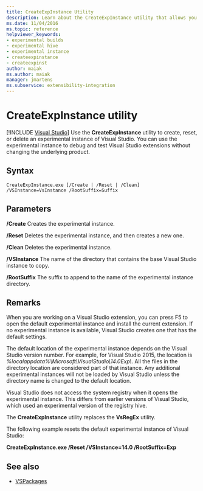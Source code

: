 ```yaml
---
title: CreateExpInstance Utility
description: Learn about the CreateExpInstance utility that allows you to create, reset, or delete an experimental instance of Visual Studio.
ms.date: 11/04/2016
ms.topic: reference
helpviewer_keywords:
- experimental builds
- experimental hive
- experimental instance
- createexpinstance
- createexpinst
author: maiak
ms.author: maiak
manager: jmartens
ms.subservice: extensibility-integration
---
```

# CreateExpInstance utility

 [!INCLUDE [Visual Studio](~/includes/applies-to-version/vs-windows-only.md)]
Use the **CreateExpInstance** utility to create, reset, or delete an experimental instance of Visual Studio. You can use the experimental instance to debug and test Visual Studio extensions without changing the underlying product.

## Syntax

```
CreateExpInstance.exe [/Create | /Reset | /Clean] /VSInstance=VsInstance /RootSuffix=Suffix
```

## Parameters
 **/Create**
 Creates the experimental instance.

 **/Reset**
 Deletes the experimental instance, and then creates a new one.

 **/Clean**
 Deletes the experimental instance.

 **/VSInstance**
 The name of the directory that contains the base Visual Studio instance to copy.

 **/RootSuffix**
 The suffix to append to the name of the experimental instance directory.

## Remarks
 When you are working on a Visual Studio extension, you can press F5 to open the default experimental instance and install the current extension. If no experimental instance is available, Visual Studio creates one that has the default settings.

 The default location of the experimental instance depends on the Visual Studio version number. For example, for Visual Studio 2015, the location is *%localappdata%\Microsoft\VisualStudio\14.0Exp\\*. All the files in the directory location are considered part of that instance. Any additional experimental instances will not be loaded by Visual Studio unless the directory name is changed to the default location.

 Visual Studio does not access the system registry when it opens the experimental instance. This differs from earlier versions of Visual Studio, which used an experimental version of the registry hive.

 The **CreateExpInstance** utility replaces the **VsRegEx** utility.

 The following example resets the default experimental instance of Visual Studio:

 **CreateExpInstance.exe /Reset /VSInstance=14.0 /RootSuffix=Exp**

## See also
- [VSPackages](../../extensibility/internals/vspackages.md)
